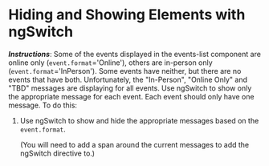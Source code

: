 # Hiding and Showing Elements with ngSwitch

**_Instructions_**: Some of the events displayed in the events-list component are online only (`event.format`='Online'),
others are in-person only (`event.format`='InPerson'). Some events have neither, but there are no events that have both.
Unfortunately, the "In-Person", "Online Only" and "TBD" messages are displaying for all events. Use ngSwitch to show only
the appropriate message for each event. Each event should only have one message. To do this:

1. Use ngSwitch to show and hide the appropriate messages based on the `event.format`.

   (You will need to add a span around the current messages to add the ngSwitch directive to.)
